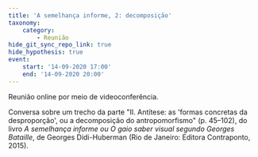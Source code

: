```yaml
---
title: 'A semelhança informe, 2: decomposição'
taxonomy:
    category:
        - Reunião
hide_git_sync_repo_link: true
hide_hypothesis: true
event:
    start: '14-09-2020 17:00'
    end: '14-09-2020 20:00'
---
```


Reunião online por meio de videoconferência.

Conversa sobre um trecho da parte "II. Antítese: as 'formas concretas da desproporção', ou a decomposição do antropomorfismo" (p. 45–102), do livro _A semelhança informe ou O gaio saber visual segundo Georges Bataille_, de Georges Didi-Huberman (Rio de Janeiro: Editora Contraponto, 2015).